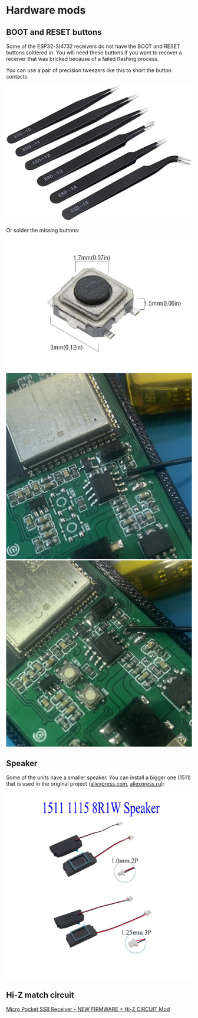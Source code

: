 # Hardware mods

## BOOT and RESET buttons

Some of the ESP32-SI4732 receivers do not have the BOOT and RESET buttons soldered in. You will need these buttons if you want to recover a receiver that was bricked because of a failed flashing process.

You can use a pair of precision tweezers like this to short the button contacts:

![](_static/precision-tweezers.jpg)

Or solder the missing buttons:

![](_static/button.jpg) ![](_static/boot-reset-buttons-missing.jpg) ![](_static/boot-reset-buttons-soldered.jpg)

## Speaker

Some of the units have a smaller speaker. You can install a bigger one (1511) that is used in the original project ([aliexpress.com](https://www.aliexpress.com/item/1005006309723573.html), [aliexpress.ru](https://aliexpress.ru/item/1005005725740853.html)):

![](_static/speaker.jpg)

## Hi-Z match circuit

[ Micro Pocket SSB Receiver - NEW FIRMWARE + Hi-Z CIRCUIT Mod](https://youtu.be/BzrOE9BFpyU?feature=shared&t=916)
